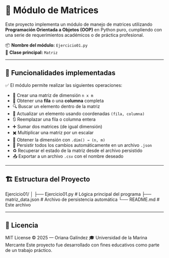 


# 🧮 Módulo de Matrices

Este proyecto implementa un módulo de manejo de matrices utilizando **Programación Orientada a Objetos (OOP)** en Python puro, cumpliendo con una serie de requerimientos académicos o de práctica profesional.

📦 **Nombre del módulo:** `Ejercicio01.py`  
📁 **Clase principal:** `Matriz`

---

## 🚀 Funcionalidades implementadas

✅ El módulo permite realizar las siguientes operaciones:

- 🧱 Crear una matriz de dimensión `n x m`
- 📄 Obtener una **fila** o una **columna** completa
- 🔍 Buscar un elemento dentro de la matriz
- 🔁 Actualizar un elemento usando coordenadas `(fila, columna)`
- 🔃 Reemplazar una fila o columna entera
- ➕ Sumar dos matrices (de igual dimensión)
- ✖️ Multiplicar una matriz por un escalar
- 📐 Obtener la dimensión con `.dim() → (n, m)`
- 💾 Persistir todos los cambios automáticamente en un archivo `.json`
- ♻️ Recuperar el estado de la matriz desde el archivo persistido
- 📤 Exportar a un archivo `.csv` con el nombre deseado

---

## 🏗️ Estructura del Proyecto


Ejercicio01/
│
├── Ejercicio01.py         # Lógica principal del programa
├── matriz_data.json   # Archivo de persistencia automática
└── README.md          # Este archivo

---

## 📄 Licencia

MIT License © 2025 — Oriana Galíndez 🎓 Universidad de la Marina Mercante
Este proyecto fue desarrollado con fines educativos como parte de un trabajo práctico.